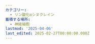 ```yaml
---
カテゴリー:
  - リン酸化αシヌクレイン
蓄積する場所:
  - 神経細胞
lastmod: '2025-04-06'
last_edited: 2025-02-27T00:00:00.000Z
---
```



